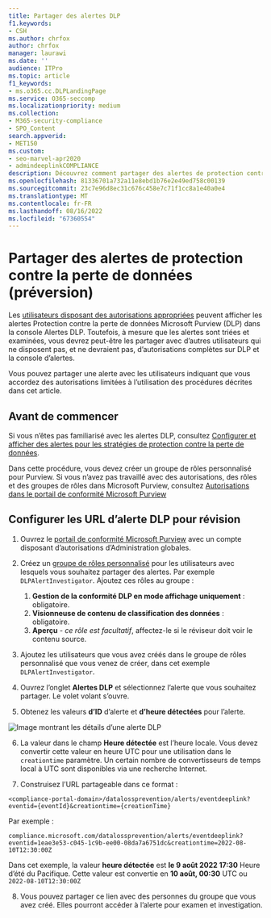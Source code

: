 ```yaml
---
title: Partager des alertes DLP
f1.keywords:
- CSH
ms.author: chrfox
author: chrfox
manager: laurawi
ms.date: ''
audience: ITPro
ms.topic: article
f1_keywords:
- ms.o365.cc.DLPLandingPage
ms.service: O365-seccomp
ms.localizationpriority: medium
ms.collection:
- M365-security-compliance
- SPO_Content
search.appverid:
- MET150
ms.custom:
- seo-marvel-apr2020
- admindeeplinkCOMPLIANCE
description: Découvrez comment partager des alertes de protection contre la perte de données aux utilisateurs disposant d’autorisations minimales pour l’investigation.
ms.openlocfilehash: 81336701a732a11e8ebd1b76e2e49ed758c00139
ms.sourcegitcommit: 23c7e96d8ec31c676c458e7c71f1cc8a1e40a0e4
ms.translationtype: MT
ms.contentlocale: fr-FR
ms.lasthandoff: 08/16/2022
ms.locfileid: "67360554"
---
```

# <a name="share-data-loss-prevention-alerts-preview"></a>Partager des alertes de protection contre la perte de données (préversion)

Les [utilisateurs disposant des autorisations appropriées](dlp-configure-view-alerts-policies.md#roles) peuvent afficher les alertes Protection contre la perte de données Microsoft Purview (DLP) dans la console Alertes DLP. Toutefois, à mesure que les alertes sont triées et examinées, vous devrez peut-être les partager avec d’autres utilisateurs qui ne disposent pas, et ne devraient pas, d’autorisations complètes sur DLP et la console d’alertes.

Vous pouvez partager une alerte avec les utilisateurs indiquant que vous accordez des autorisations limitées à l’utilisation des procédures décrites dans cet article.

## <a name="before-you-begin"></a>Avant de commencer

Si vous n’êtes pas familiarisé avec les alertes DLP, consultez [Configurer et afficher des alertes pour les stratégies de protection contre la perte de données](/microsoft-365/compliance/dlp-configure-view-alerts-policies).

Dans cette procédure, vous devez créer un groupe de rôles personnalisé pour Purview. Si vous n’avez pas travaillé avec des autorisations, des rôles et des groupes de rôles dans Microsoft Purview, consultez [Autorisations dans le portail de conformité Microsoft Purview](/microsoft-365/compliance/microsoft-365-compliance-center-permissions) 

## <a name="configure-dlp-alert-urls-for-review"></a>Configurer les URL d’alerte DLP pour révision

1. Ouvrez le [portail de conformité Microsoft Purview](https://compliance.microsoft.com) avec un compte disposant d’autorisations d’Administration globales.

1. Créez un [groupe de rôles personnalisé](/microsoft-365/compliance/microsoft-365-compliance-center-permissions#create-a-custom-role-group) pour les utilisateurs avec lesquels vous souhaitez partager des alertes. Par exemple `DLPAlertInvestigator`. Ajoutez ces rôles au groupe :
    1. **Gestion de la conformité DLP en mode affichage uniquement** : obligatoire.
    1. **Visionneuse de contenu de classification des données** : obligatoire.
    1. **Aperçu** -  *ce rôle est facultatif*, affectez-le si le réviseur doit voir le contenu source.

1. Ajoutez les utilisateurs que vous avez créés dans le groupe de rôles personnalisé que vous venez de créer, dans cet exemple `DLPAlertInvestigator`.

1.  Ouvrez l’onglet **Alertes DLP** et sélectionnez l’alerte que vous souhaitez partager. Le volet volant s’ouvre.

1. Obtenez les valeurs **d’ID** d’alerte et **d’heure détectées** pour l’alerte.

![Image montrant les détails d’une alerte DLP](../media/dlp-alert-details1.png)

6. La valeur dans le champ **Heure détectée** est l’heure locale. Vous devez convertir cette valeur en heure UTC pour une utilisation dans le `creationtime` paramètre. Un certain nombre de convertisseurs de temps local à UTC sont disponibles via une recherche Internet.

7. Construisez l’URL partageable dans ce format :

`<compliance-portal-domain>/datalossprevention/alerts/eventdeeplink?eventid={eventId}&creationtime={creationTime}`
  
Par exemple :
 
`compliance.microsoft.com/datalossprevention/alerts/eventdeeplink?eventid=1eae3e53-c045-1c9b-ee00-08da7a6751dc&creationtime=2022-08-10T12:30:00Z`

Dans cet exemple, la valeur **heure détectée** est **le 9 août 2022 17:30** Heure d’été du Pacifique. Cette valeur est convertie en **10 août, 00:30** UTC ou `2022-08-10T12:30:00Z`

8. Vous pouvez partager ce lien avec des personnes du groupe que vous avez créé. Elles pourront accéder à l’alerte pour examen et investigation.

